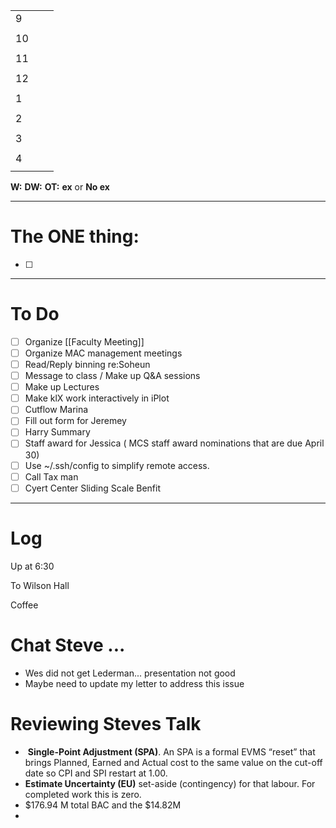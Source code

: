 
|     |     |     |
| --- | --- | --- |
| 9   |     |     |
|     |     |     |
| 10  |     |     |
|     |     |     |
| 11  |     |     |
|     |     |     |
| 12  |     |     |
|     |     |     |
| 1   |     |     |
|     |     |     |
| 2   |     |     |
|     |     |     |
| 3   |     |     |
|     |     |     |
| 4   |     |     |
|     |     |     |

**W:**
**DW:**
**OT:**
**ex** or **No ex**

---
# The ONE thing: 
- [ ] 

---
# To Do

- [ ] Organize [[Faculty Meeting]]
- [ ] Organize MAC management meetings
- [ ] Read/Reply binning re:Soheun
- [ ] Message to class / Make up Q&A sessions
- [ ] Make up Lectures 
- [ ] Make klX work interactively in iPlot
- [ ] Cutflow Marina
- [ ] Fill out form for Jeremey
- [ ] Harry Summary 
- [ ]  Staff award for Jessica ( MCS staff award nominations that are due April 30)
- [ ] Use ~/.ssh/config to simplify remote access.
- [ ] Call Tax man
- [ ] Cyert Center Sliding Scale Benfit 

---

# Log

Up at 6:30

To Wilson Hall

Coffee

# Chat Steve ... 
- Wes did not get Lederman... presentation not good
- Maybe need to update my letter to address this issue


# Reviewing Steves Talk
-  **Single-Point Adjustment (SPA)**. An SPA is a formal EVMS “reset” that brings Planned, Earned and Actual cost to the same value on the cut-off date so CPI and SPI restart at 1.00.
- **Estimate Uncertainty (EU)** set-aside (contingency) for that labour. For completed work this is zero.
- $176.94 M total BAC and the $14.82M
- 